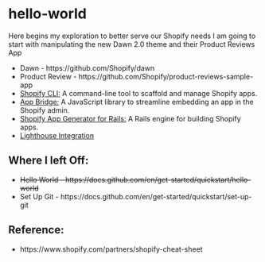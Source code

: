 # hello-world
<p>Here begins my exploration to better serve our Shopify needs
I am going to start with manipulating the new Dawn 2.0 theme and their Product Reviews App</p>
<ul><li>Dawn - https://github.com/Shopify/dawn</li>
  <li>Product Review - https://github.com/Shopify/product-reviews-sample-app</li>
<li><a href="https://shopify.dev/apps/tools/cli">Shopify CLI:</a> A command-line tool to scaffold and manage Shopify apps.</li>
<li><a href="https://shopify.dev/apps/tools/app-bridge">App Bridge:</a> A JavaScript library to streamline embedding an app in the Shopify admin.</li>
<li><a href="https://github.com/shopify/shopify_app">Shopify App Generator for Rails:</a> A Rails engine for building Shopify apps.</li>
  <li><a href="https://shopify.dev/themes/tools/lighthouse-ci">Lighthouse Integration</a></li>
</ul>
<h2>Where I left Off:</h2>
<ul><li><strike>Hello World - https://docs.github.com/en/get-started/quickstart/hello-world</strike></li>
<li>Set Up Git - https://docs.github.com/en/get-started/quickstart/set-up-git</p></li></ul>

<h2>Reference:</h2>
<ul><li>
  https://www.shopify.com/partners/shopify-cheat-sheet</li></ul>
